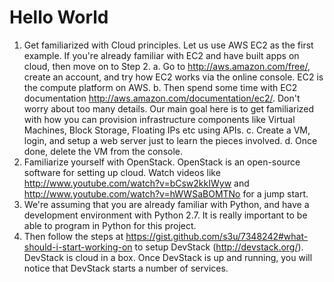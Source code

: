 # Hello World

1. Get familiarized with Cloud principles. Let us use AWS EC2 as the first
example. If you're already familiar with EC2 and have built apps on cloud,
then move on to Step 2.
    a. Go to http://aws.amazon.com/free/, create an account,
    and try how EC2 works via the online console. EC2 is the compute platform on AWS.
    b. Then spend some time with EC2 documentation
    http://aws.amazon.com/documentation/ec2/. Don't worry about too many
    details. Our main goal here is to get familiarized with how you can
    provision infrastructure components like Virtual Machines, Block Storage,
     Floating IPs etc using APIs.
    c. Create a VM, login, and setup a web server just to learn the pieces involved.
    d. Once done, delete the VM from the console.
2. Familiarize yourself with OpenStack. OpenStack is an open-source software
for  setting up cloud. Watch videos like
http://www.youtube.com/watch?v=bCsw2kkIWyw and
http://www.youtube.com/watch?v=hWWSaBOMTNo for a jump start.
3. We're assuming that you are already familiar with Python,
and have a development environment with Python 2.7. It is really important to
 be able to program in Python for this project.
4. Then follow the steps at
https://gist.github.com/s3u/7348242#what-should-i-start-working-on to setup
DevStack (http://devstack.org/). DevStack is cloud in a box. Once DevStack is
 up and running, you will notice that DevStack starts a number of services.
